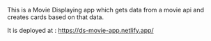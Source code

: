 This is a Movie Displaying app which gets data from a movie api and creates cards based on that data. 

It is deployed at : https://ds-movie-app.netlify.app/
